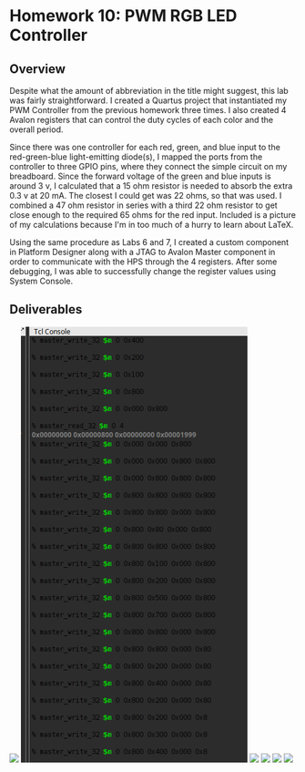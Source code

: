 # Homework 10: PWM RGB LED Controller

## Overview
Despite what the amount of abbreviation in the title might suggest, this lab was fairly straightforward.
I created a Quartus project that instantiated my PWM Controller from the previous homework three times.
I also created 4 Avalon registers that can control the duty cycles of each color and the overall period.

Since there was one controller for each red, green, and blue input to the red-green-blue light-emitting
diode(s), I mapped the ports from the controller to three GPIO pins, where they connect the simple
circuit on my breadboard. Since the forward voltage of the green and blue inputs is around 3 v, I
calculated that a 15 ohm resistor is needed to absorb the extra 0.3 v at 20 mA. The closest I could get
was 22 ohms, so that was used. I combined a 47 ohm resistor in series with a third 22 ohm resistor to
get close enough to the required 65 ohms for the red input. Included is a picture of my calculations
because I'm in too much of a hurry to learn about LaTeX.

Using the same procedure as Labs 6 and 7, I created a custom component in Platform Designer along with
a JTAG to Avalon Master component in order to communicate with the HPS through the 4 registers. After
some debugging, I was able to successfully change the register values using System Console.

## Deliverables

<img src="../assets/hw-10/resistor_calculations.png">

<img src="../assets/hw-10/tcl_console_pwm_rgb_led.png">

<img src="../assets/hw-10/red.png">
<img src="../assets/hw-10/green.png">
<img src="../assets/hw-10/blue.png">
<img src="../assets/hw-10/yellow.png">
